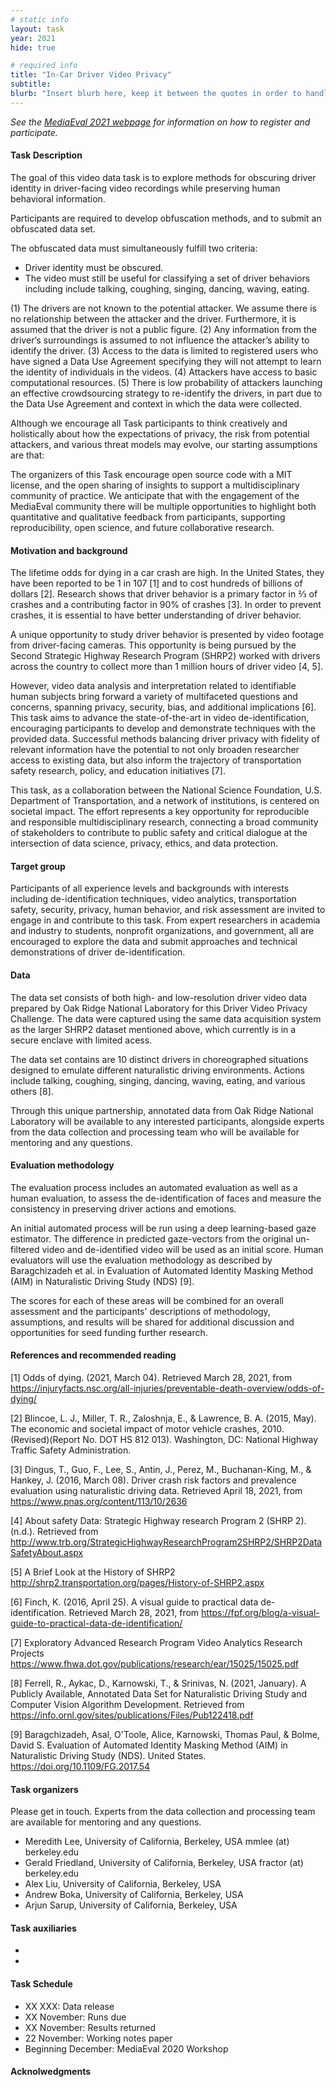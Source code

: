 ```yaml
---
# static info
layout: task
year: 2021
hide: true 

# required info
title: "In-Car Driver Video Privacy"
subtitle: 
blurb: "Insert blurb here, keep it between the quotes in order to handle any special characters"
---
```


<!-- # please respect the structure below-->
*See the [MediaEval 2021 webpage](https://multimediaeval.github.io/editions/2021/) for information on how to register and participate.*

#### Task Description
The goal of this video data task is to explore methods for obscuring driver identity in driver-facing video recordings while preserving human behavioral information.

Participants are required to develop obfuscation methods, and to submit an obfuscated data set.

The obfuscated data must simultaneously fulfill two criteria:
* Driver identity must be obscured.
* The video must still be useful for classifying a set of driver behaviors including include talking, coughing, singing, dancing, waving, eating.

(1) The drivers are not known to the potential attacker. We assume there is no relationship between the attacker and the driver. Furthermore, it is assumed that the driver is not a public figure. (2) Any information from the driver’s surroundings is assumed to not influence the attacker’s ability to identify the driver. (3) Access to the data is limited to registered users who have signed a Data Use Agreement specifying they will not attempt to learn the identity of individuals in the videos. (4) Attackers have access to basic computational resources. (5) There is low probability of attackers launching an effective crowdsourcing strategy to re-identify the drivers, in part due to the Data Use Agreement and context in which the data were collected.

Although we encourage all Task participants to think creatively and holistically about how the expectations of privacy, the risk from potential attackers, and various threat models may evolve, our starting assumptions are that: 

The organizers of this Task encourage open source code with a MIT license, and the open sharing of insights to support a multidisciplinary community of practice. We anticipate that with the engagement of the MediaEval community there will be multiple opportunities to highlight both quantitative and qualitative feedback from participants, supporting reproducibility, open science, and future collaborative research. 


#### Motivation and background
The lifetime odds for dying in a car crash are high. In the United States, they have been reported to be 1 in 107 [1] and to cost hundreds of billions of dollars [2]. Research shows that driver behavior is a primary factor in ⅔ of crashes and a contributing factor in 90% of crashes [3]. In order to prevent crashes, it is essential to have better understanding of driver behavior.

A unique opportunity to study driver behavior is presented by video footage from driver-facing cameras. This opportunity is being pursued by the Second Strategic Highway Research Program (SHRP2) worked with drivers across the country to collect more than 1 million hours of driver video [4, 5]. 

However, video data analysis and interpretation related to identifiable human subjects bring forward a variety of multifaceted questions and concerns, spanning privacy, security, bias, and additional implications [6]. This task aims to advance the state-of-the-art in video de-identification, encouraging participants to develop and demonstrate techniques with the provided data. Successful methods balancing driver privacy with fidelity of relevant information have the potential to not only broaden researcher access to existing data, but also inform the trajectory of transportation safety research, policy, and education initiatives [7].

This task, as a collaboration between the National Science Foundation, U.S. Department of Transportation, and a network of institutions, is centered on societal impact. The effort represents a key opportunity for reproducible and responsible multidisciplinary research, connecting a broad community of stakeholders to contribute to public safety and critical dialogue at the intersection of data science, privacy, ethics, and data protection.  

#### Target group
Participants of all experience levels and backgrounds with interests including de-identification techniques, video analytics, transportation safety, security, privacy, human behavior, and risk assessment are invited to engage in and contribute to this task. From expert researchers in academia and industry to students, nonprofit organizations, and government, all are encouraged to explore the data and submit approaches and technical demonstrations of driver de-identification.

#### Data
The data set consists of both high- and low-resolution driver video data prepared by Oak Ridge National Laboratory for this Driver Video Privacy Challenge. The data were captured using the same data acquisition system as the larger SHRP2 dataset mentioned above, which currently is in a secure enclave with limited acess. 

The data set contains are 10 distinct drivers in choreographed situations designed to emulate different naturalistic driving environments. Actions include talking, coughing, singing, dancing, waving, eating, and various others [8]. 

Through this unique partnership, annotated data from Oak Ridge National Laboratory will be available to any interested participants, alongside experts from the data collection and processing team who will be available for mentoring and any questions.

#### Evaluation methodology
The evaluation process includes an automated evaluation as well as a human evaluation, to assess the de-identification of faces and measure the consistency in preserving driver actions and emotions. 

An initial automated process will be run using a deep learning-based gaze estimator. The difference in predicted gaze-vectors from the original un-filtered video and de-identified video will be used as an initial score.  Human evaluators will use the evaluation methodology as described by Baragchizadeh et al. in Evaluation of Automated Identity Masking Method (AIM) in Naturalistic Driving Study (NDS) [9]. 



The scores for each of these areas will be combined for an overall assessment and the participants' descriptions of methodology, assumptions, and results will be shared for additional discussion and opportunities for seed funding further research. 

#### References and recommended reading
<!-- # Please use the ACM format for references https://www.acm.org/publications/authors/reference-formatting (but no DOI needed)-->
<!-- # The paper title should be a hyperlink leading to the paper online-->

[1] Odds of dying. (2021, March 04). Retrieved March 28, 2021, from    https://injuryfacts.nsc.org/all-injuries/preventable-death-overview/odds-of-dying/

[2] Blincoe, L. J., Miller, T. R., Zaloshnja, E., & Lawrence, B. A. (2015, May). The economic and societal impact of motor vehicle crashes, 2010. (Revised)(Report No. DOT HS 812 013). Washington, DC: National Highway Traffic Safety Administration.

[3] Dingus, T., Guo, F., Lee, S., Antin, J., Perez, M., Buchanan-King, M., & Hankey, J. (2016,  March 08). Driver crash risk factors and prevalence evaluation using naturalistic driving data. Retrieved April 18, 2021, from https://www.pnas.org/content/113/10/2636

[4] About safety Data: Strategic Highway research Program 2 (SHRP 2). (n.d.). Retrieved from                      http://www.trb.org/StrategicHighwayResearchProgram2SHRP2/SHRP2DataSafetyAbout.aspx

[5] A Brief Look at the History of SHRP2     http://shrp2.transportation.org/pages/History-of-SHRP2.aspx 

[6] Finch, K. (2016, April 25). A visual guide to practical data de-identification. Retrieved March 28, 2021, from https://fpf.org/blog/a-visual-guide-to-practical-data-de-identification/

[7] Exploratory Advanced Research Program Video Analytics Research Projects https://www.fhwa.dot.gov/publications/research/ear/15025/15025.pdf

[8] Ferrell, R., Aykac, D., Karnowski, T., & Srinivas, N. (2021, January). A Publicly Available, Annotated Data Set for Naturalistic Driving Study and Computer Vision Algorithm Development. Retrieved from https://info.ornl.gov/sites/publications/Files/Pub122418.pdf 

[9] Baragchizadeh, Asal, O'Toole, Alice, Karnowski, Thomas Paul, & Bolme, David S. Evaluation of Automated Identity Masking Method (AIM) in Naturalistic Driving Study (NDS). United States. https://doi.org/10.1109/FG.2017.54


#### Task organizers
Please get in touch. Experts from the data collection and processing team are available for mentoring and any questions.

* Meredith Lee, University of California, Berkeley, USA mmlee (at) berkeley.edu
* Gerald Friedland, University of California, Berkeley, USA  fractor (at) berkeley.edu
* Alex Liu, University of California, Berkeley, USA 
* Andrew Boka, University of California, Berkeley, USA 
* Arjun Sarup, University of California, Berkeley, USA 


#### Task auxiliaries
<!-- # optional, delete if not used-->
* <!-- # First auxiliary-->
* <!-- # Second auxiliary-->
<!-- # and so on-->

#### Task Schedule
* XX XXX: Data release <!-- # Replace XX with your date. We suggest setting the date in June-July-->
* XX November: Runs due <!-- # Replace XX with your date. We suggest setting enough time in order to have enough time to assess and return the results by the Results returned deadline-->
* XX November: Results returned  <!-- Replace XX with your date. Latest possible should be 15 November-->
* 22 November: Working notes paper  <!-- Fixed. Please do not change. Exact date to be decided-->
* Beginning December: MediaEval 2020 Workshop <!-- Fixed. Please do not change. Exact date to be decided-->

#### Acknolwedgments
<!-- # optional, delete if not used-->
